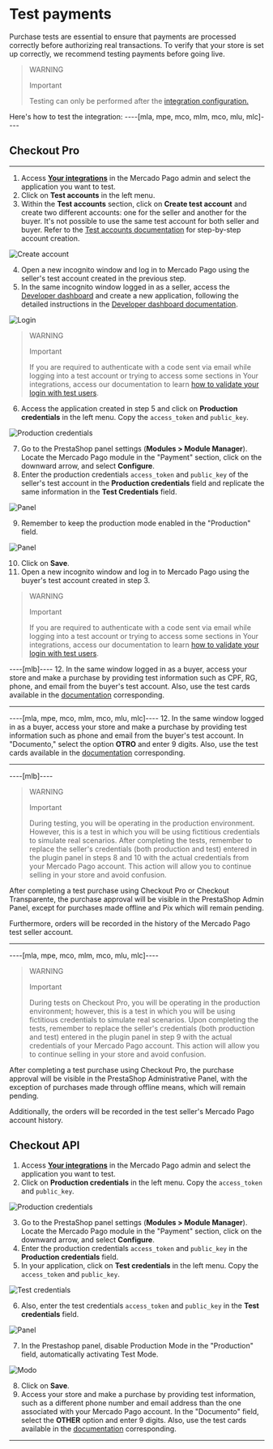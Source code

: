 # Test payments

Purchase tests are essential to ensure that payments are processed correctly before authorizing real transactions. To verify that your store is set up correctly, we recommend testing payments before going live.

> WARNING
>
> Important
>
> Testing can only be performed after the [integration configuration.](/developers/en/docs/prestashop/integration)

Here's how to test the integration:
----[mla, mpe, mco, mlm, mco, mlu, mlc]----
## Checkout Pro

------------
1. Access **[Your integrations](https://www.mercadopago[FAKER][URL][DOMAIN]/developers/panel/app)** in the Mercado Pago admin and select the application you want to test.
2. Click on **Test accounts** in the left menu.
3. Within the **Test accounts** section, click on **Create test account** and create two different accounts: one for the seller and another for the buyer. It's not possible to use the same test account for both seller and buyer. Refer to the [Test accounts documentation](/developers/en/docs/prestashop/additional-content/your-integrations/test/accounts) for step-by-step account creation.

![Create account](/images/prestashop/test-create-account-es.gif)

4. Open a new incognito window and log in to Mercado Pago using the seller's test account created in the previous step.
5. In the same incognito window logged in as a seller, access the [Developer dashboard](https://www.mercadopago[FAKER][URL][DOMAIN]/developers/panel/app) and create a new application, following the detailed instructions in the [Developer dashboard documentation](/developers/en/docs/prestashop/additional-content/your-integrations/dashboard).

![Login](/images/prestashop/test-login-esp.gif)

> WARNING
>
> Important
>
> If you are required to authenticate with a code sent via email while logging into a test account or trying to access some sections in Your integrations, access our documentation to learn [how to validate your login with test users](/developers/en/docs/adobe-commerce/additional-content/your-integrations/test/accounts#bookmark_validate_login_with_test_users).

6. Access the application created in step 5 and click on **Production credentials** in the left menu. Copy the `access_token` and `public_key`.

![Production credentials](/images/prestashop/test-prod-credentials-es.png)

7. Go to the PrestaShop panel settings (**Modules > Module Manager**). Locate the Mercado Pago module in the "Payment" section, click on the downward arrow, and select **Configure**.
8. Enter the production credentials `access_token` and `public_key` of the seller's test account in the **Production credentials** field and replicate the same information in the **Test Credentials** field.

![Panel](/images/prestashop/test-prestashop-es.png)

9. Remember to keep the production mode enabled in the "Production" field.

![Panel](/images/prestashop/test-prestashop-modeprod-es.png)

10. Click on **Save**.
11. Open a new incognito window and log in to Mercado Pago using the buyer's test account created in step 3.

> WARNING
>
> Important
>
>  If you are required to authenticate with a code sent via email while logging into a test account or trying to access some sections in Your integrations, access our documentation to learn [how to validate your login with test users](/developers/en/docs/adobe-commerce/additional-content/your-integrations/test/accounts#bookmark_validate_login_with_test_users).

----[mlb]----
12. In the same window logged in as a buyer, access your store and make a purchase by providing test information such as CPF, RG, phone, and email from the buyer's test account. Also, use the test cards available in the [documentation](/developers/en/docs/prestashop/additional-content/your-integrations/test/cards) corresponding.

------------
----[mla, mpe, mco, mlm, mco, mlu, mlc]----
12. In the same window logged in as a buyer, access your store and make a purchase by providing test information such as phone and email from the buyer's test account. In "Documento," select the option **OTRO** and enter 9 digits. Also, use the test cards available in the [documentation](/developers/en/docs/prestashop/additional-content/your-integrations/test/cards) corresponding.

------------
----[mlb]----
> WARNING
>
> Important
>
> During testing, you will be operating in the production environment. However, this is a test in which you will be using fictitious credentials to simulate real scenarios. After completing the tests, remember to replace the seller's credentials (both production and test) entered in the plugin panel in steps 8 and 10 with the actual credentials from your Mercado Pago account. This action will allow you to continue selling in your store and avoid confusion.

After completing a test purchase using Checkout Pro or Checkout Transparente, the purchase approval will be visible in the PrestaShop Admin Panel, except for purchases made offline and Pix which will remain pending.

Furthermore, orders will be recorded in the history of the Mercado Pago test seller account.

------------
----[mla, mpe, mco, mlm, mco, mlu, mlc]----
> WARNING
> 
> Important
>
> During tests on Checkout Pro, you will be operating in the production environment; however, this is a test in which you will be using fictitious credentials to simulate real scenarios. Upon completing the tests, remember to replace the seller's credentials (both production and test) entered in the plugin panel in step 9 with the actual credentials of your Mercado Pago account. This action will allow you to continue selling in your store and avoid confusion.

After completing a test purchase using Checkout Pro, the purchase approval will be visible in the PrestaShop Administrative Panel, with the exception of purchases made through offline means, which will remain pending.

Additionally, the orders will be recorded in the test seller's Mercado Pago account history.

## Checkout API

1. Access **[Your integrations](https://www.mercadopago[FAKER][URL][DOMAIN]/developers/panel/app)** in the Mercado Pago admin and select the application you want to test.
2. Click on **Production credentials** in the left menu. Copy the `access_token` and `public_key`.

![Production credentials](/images/prestashop/test-prod-credentials-api-es.png)

3. Go to the PrestaShop panel settings (**Modules > Module Manager**). Locate the Mercado Pago module in the "Payment" section, click on the downward arrow, and select **Configure**.
4. Enter the production credentials `access_token` and `public_key` in the **Production credentials** field.
5. In your application, click on **Test credentials** in the left menu. Copy the `access_token` and `public_key`.

![Test credentials](/images/prestashop/test-test-credentials-api-es.png)

6. Also, enter the test credentials `access_token` and `public_key` in the **Test credentials** field.

![Panel](/images/prestashop/test-prestashop-es.png)

7. In the Prestashop panel, disable Production Mode in the "Production" field, automatically activating Test Mode.

![Modo](/images/prestashop/test-prestashop-testmode-es.png)

8. Click on **Save**.
9. Access your store and make a purchase by providing test information, such as a different phone number and email address than the one associated with your Mercado Pago account. In the "Documento" field, select the **OTHER** option and enter 9 digits. Also, use the test cards available in the [documentation](/developers/en/docs/prestashop/additional-content/your-integrations/test/cards) corresponding.

------------